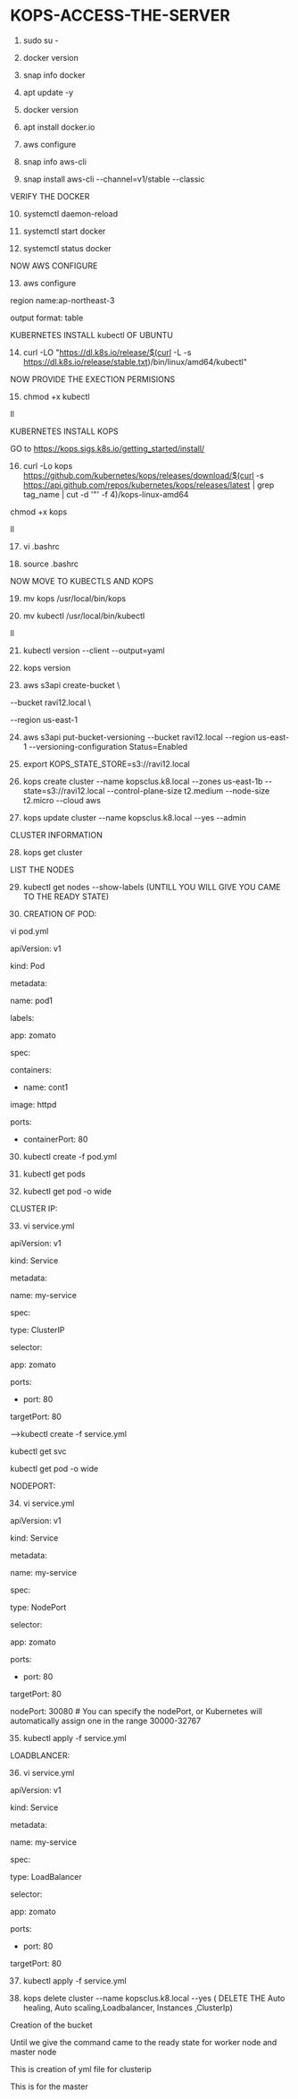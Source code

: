 # KOPS-ACCESS-THE-SERVER

1. sudo su -

2. docker version

3. snap info docker

4. apt update -y

5. docker version

6. apt install docker.io

7. aws configure

8. snap info aws-cli

9. snap install aws-cli --channel=v1/stable --classic

VERIFY THE DOCKER

10. systemctl daemon-reload

11. systemctl start docker

12. systemctl status docker

NOW AWS CONFIGURE

13. aws configure

region name:ap-northeast-3

output format: table

KUBERNETES INSTALL kubectl OF UBUNTU

14. curl -LO "https://dl.k8s.io/release/$(curl -L -s https://dl.k8s.io/release/stable.txt)/bin/linux/amd64/kubectl"

NOW PROVIDE THE EXECTION PERMISIONS

15. chmod +x kubectl

ll

KUBERNETES INSTALL KOPS

GO to https://kops.sigs.k8s.io/getting_started/install/

16. curl -Lo kops https://github.com/kubernetes/kops/releases/download/$(curl -s https://api.github.com/repos/kubernetes/kops/releases/latest | grep tag_name | cut -d '"' -f 4)/kops-linux-amd64

chmod +x kops

ll

17. vi .bashrc

18. source .bashrc

NOW MOVE TO KUBECTLS AND KOPS

19. mv kops /usr/local/bin/kops

20. mv kubectl /usr/local/bin/kubectl

ll

21. kubectl version --client --output=yaml

22. kops version

23. aws s3api create-bucket \

--bucket ravi12.local \

--region us-east-1


24. aws s3api put-bucket-versioning --bucket ravi12.local --region us-east-1 --versioning-configuration Status=Enabled

25. export KOPS_STATE_STORE=s3://ravi12.local

26. kops create cluster --name kopsclus.k8.local --zones us-east-1b --state=s3://ravi12.local --control-plane-size t2.medium --node-size t2.micro --cloud aws

27. kops update cluster --name kopsclus.k8.local --yes --admin

CLUSTER INFORMATION

28. kops get cluster

LIST THE NODES

29. kubectl get nodes --show-labels (UNTILL YOU WILL GIVE YOU CAME TO THE READY STATE)

30. CREATION OF POD:

vi pod.yml

apiVersion: v1

kind: Pod

metadata:

name: pod1

labels:

app: zomato

spec:

containers:

- name: cont1

image: httpd

ports:

- containerPort: 80

30. kubectl create -f pod.yml

31. kubectl get pods

32. kubectl get pod -o wide


CLUSTER IP:

33. vi service.yml

apiVersion: v1

kind: Service

metadata:

name: my-service

spec:

type: ClusterIP

selector:

app: zomato

ports:

- port: 80

targetPort: 80

-->kubectl create -f service.yml

kubectl get svc

kubectl get pod -o wide


NODEPORT:


34. vi service.yml

apiVersion: v1

kind: Service

metadata:

name: my-service

spec:

type: NodePort

selector:

app: zomato

ports:

- port: 80

targetPort: 80

nodePort: 30080 # You can specify the nodePort, or Kubernetes will automatically assign one in the range 30000-32767

35. kubectl apply -f service.yml


LOADBLANCER:


36. vi service.yml

apiVersion: v1

kind: Service

metadata:

name: my-service

spec:

type: LoadBalancer

selector:

app: zomato

ports:

- port: 80

targetPort: 80

37. kubectl apply -f service.yml

38. kops delete cluster --name kopsclus.k8.local --yes ( DELETE THE Auto healing, Auto scaling,Loadbalancer, Instances ,ClusterIp)


Creation of the bucket


Until we give the command came to the ready state for worker node and master node





This is creation of yml file for clusterip




This is for the master
